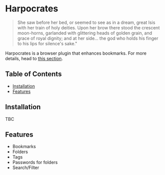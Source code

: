 <!-- omit in toc -->
# Harpocrates

> She saw before her bed, or seemed to see as in a dream, great Isis with her train of holy deities. Upon her brow there stood the crescent moon-horns, garlanded with glittering heads of golden grain, and grace of royal dignity; and at her side... the god who holds his finger to his lips for silence's sake."

Harpocrates is a browser plugin that enhances bookmarks. For more details, head to [this section](#features).

<!-- omit in toc -->
## Table of Contents
- [Installation](#installation)
- [Features](#features)

## Installation
TBC

## Features
- Bookmarks
- Folders
- Tags
- Passwords for folders
- Search/Filter